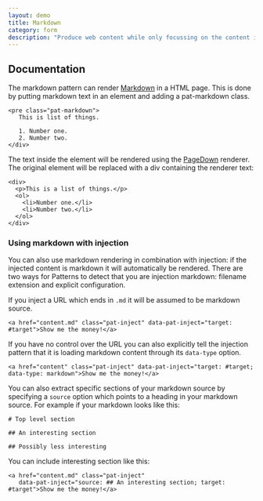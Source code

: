 ```yaml
---
layout: demo
title: Markdown
category: form
description: "Produce web content while only focussing on the content itself instead of on tags or tools. That's markdown. With the Patterns Markdown pattern you can easily disclose Markdown based content in a prototype or production environment. "
---
```


## Documentation
The markdown pattern can render [Markdown](http://en.wikipedia.org/wiki/Markdown) in a HTML page. This is done by putting markdown text in an element and adding a pat-markdown class.

    <pre class="pat-markdown">
       This is list of things.

       1. Number one.
       2. Number two.
    </div>

The text inside the element will be rendered using the
[PageDown](http://code.google.com/p/pagedown/) renderer. The original
element will be replaced with a div containing the renderer text:

    <div>
      <p>This is a list of things.</p>
      <ol>
        <li>Number one.</li>
        <li>Number two.</li>
      </ol>
    </div>

### Using markdown with injection

You can also use markdown rendering in combination with injection: if
the injected content is markdown it will automatically be rendered.
There are two ways for Patterns to detect that you are injection
markdown: filename extension and explicit configuration.

If you inject a URL which ends in `.md` it will be assumed to be
markdown source.

    <a href="content.md" class="pat-inject" data-pat-inject="target: #target">Show me the money!</a>

If you have no control over the URL you can also explicitly tell the
injection pattern that it is loading markdown content through its
`data-type` option.

    <a href="content" class="pat-inject" data-pat-inject="target: #target; data-type: markdown">Show me the money!</a>

You can also extract specific sections of your markdown source by specifying a 
`source` option which points to a heading in your markdown source. For example
if your markdown looks like this:

    # Top level section

    ## An interesting section

    ## Possibly less interesting

You can include interesting section like this:

    <a href="content.md" class="pat-inject"
       data-pat-inject="source: ## An interesting section; target: #target">Show me the money!</a>
